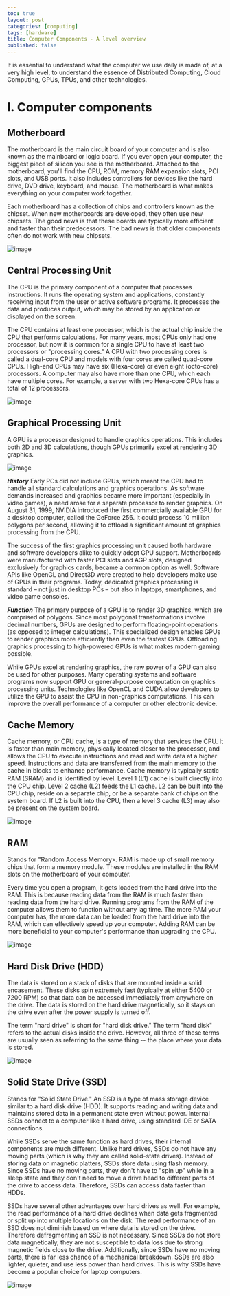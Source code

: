 ```yaml
---
toc: true
layout: post
categories: [computing]
tags: [hardware]
title: Computer Components - A level overview
published: false
--- 
```


It is essential to understand what the computer we use daily is made of, at a very high level, to understand the essence of Distributed Computing, Cloud Computing, GPUs, TPUs, and other technologies.

# I. Computer components

## Motherboard

The motherboard is the main circuit board of your computer and is also known as the mainboard or logic board. If you ever open your computer, the biggest piece of silicon you see is the motherboard. Attached to the motherboard, you'll find the CPU, ROM, memory RAM expansion slots, PCI slots, and USB ports. It also includes controllers for devices like the hard drive, DVD drive, keyboard, and mouse. The motherboard is what makes everything on your computer work together.

Each motherboard has a collection of chips and controllers known as the chipset. When new motherboards are developed, they often use new chipsets. The good news is that these boards are typically more efficient and faster than their predecessors. The bad news is that older components often do not work with new chipsets.

![image](https://maelfabien.github.io/assets/images/comp_1.jpg)

## Central Processing Unit

The CPU is the primary component of a computer that processes instructions. It runs the operating system and applications, constantly receiving input from the user or active software programs. It processes the data and produces output, which may be stored by an application or displayed on the screen.

The CPU contains at least one processor, which is the actual chip inside the CPU that performs calculations. For many years, most CPUs only had one processor, but now it is common for a single CPU to have at least two processors or "processing cores." A CPU with two processing cores is called a dual-core CPU and models with four cores are called quad-core CPUs. High-end CPUs may have six (Hexa-core) or even eight (octo-core) processors. A computer may also have more than one CPU, which each have multiple cores. For example, a server with two Hexa-core CPUs has a total of 12 processors.

![image](https://maelfabien.github.io/assets/images/comp_2.jpg)

## Graphical Processing Unit

A GPU is a processor designed to handle graphics operations. This includes both 2D and 3D calculations, though GPUs primarily excel at rendering 3D graphics.

![image](https://maelfabien.github.io/assets/images/comp_3.jpg)

***History***
Early PCs did not include GPUs, which meant the CPU had to handle all standard calculations and graphics operations. As software demands increased and graphics became more important (especially in video games), a need arose for a separate processor to render graphics. On August 31, 1999, NVIDIA introduced the first commercially available GPU for a desktop computer, called the GeForce 256. It could process 10 million polygons per second, allowing it to offload a significant amount of graphics processing from the CPU.

The success of the first graphics processing unit caused both hardware and software developers alike to quickly adopt GPU support. Motherboards were manufactured with faster PCI slots and AGP slots, designed exclusively for graphics cards, became a common option as well. Software APIs like OpenGL and Direct3D were created to help developers make use of GPUs in their programs. Today, dedicated graphics processing is standard – not just in desktop PCs – but also in laptops, smartphones, and video game consoles.

***Function***
The primary purpose of a GPU is to render 3D graphics, which are comprised of polygons. Since most polygonal transformations involve decimal numbers, GPUs are designed to perform floating-point operations (as opposed to integer calculations). This specialized design enables GPUs to render graphics more efficiently than even the fastest CPUs. Offloading graphics processing to high-powered GPUs is what makes modern gaming possible.

While GPUs excel at rendering graphics, the raw power of a GPU can also be used for other purposes. Many operating systems and software programs now support GPU or general-purpose computation on graphics processing units. Technologies like OpenCL and CUDA allow developers to utilize the GPU to assist the CPU in non-graphics computations. This can improve the overall performance of a computer or other electronic device.

## Cache Memory

Cache memory, or CPU cache, is a type of memory that services the CPU. It is faster than main memory, physically located closer to the processor, and allows the CPU to execute instructions and read and write data at a higher speed. Instructions and data are transferred from the main memory to the cache in blocks to enhance performance. Cache memory is typically static RAM (SRAM) and is identiﬁed by level. Level 1 (L1) cache is built directly into the CPU chip. Level 2 cache (L2) feeds the L1 cache. L2 can be built into the CPU chip, reside on a separate chip, or be a separate bank of chips on the system board. If L2 is built into the CPU, then a level 3 cache (L3) may also be present on the system board.

![image](https://maelfabien.github.io/assets/images/comp_4.jpg)

## RAM

Stands for "Random Access Memory». RAM is made up of small memory chips that form a memory module. These modules are installed in the RAM slots on the motherboard of your computer.

Every time you open a program, it gets loaded from the hard drive into the RAM. This is because reading data from the RAM is much faster than reading data from the hard drive. Running programs from the RAM of the computer allows them to function without any lag time. The more RAM your computer has, the more data can be loaded from the hard drive into the RAM, which can effectively speed up your computer. Adding RAM can be more beneficial to your computer's performance than upgrading the CPU.

![image](https://maelfabien.github.io/assets/images/comp_5.jpg)

## Hard Disk Drive (HDD)

The data is stored on a stack of disks that are mounted inside a solid encasement. These disks spin extremely fast (typically at either 5400 or 7200 RPM) so that data can be accessed immediately from anywhere on the drive. The data is stored on the hard drive magnetically, so it stays on the drive even after the power supply is turned off.

The term "hard drive" is short for "hard disk drive." The term "hard disk" refers to the actual disks inside the drive. However, all three of these terms are usually seen as referring to the same thing -- the place where your data is stored.

![image](https://maelfabien.github.io/assets/images/comp_6.jpg)

## Solid State Drive (SSD)

Stands for "Solid State Drive." An SSD is a type of mass storage device similar to a hard disk drive (HDD). It supports reading and writing data and maintains stored data in a permanent state even without power. Internal SSDs connect to a computer like a hard drive, using standard IDE or SATA connections.

While SSDs serve the same function as hard drives, their internal components are much different. Unlike hard drives, SSDs do not have any moving parts (which is why they are called solid-state drives). Instead of storing data on magnetic platters, SSDs store data using flash memory. Since SSDs have no moving parts, they don't have to "spin up" while in a sleep state and they don't need to move a drive head to different parts of the drive to access data. Therefore, SSDs can access data faster than HDDs.

SSDs have several other advantages over hard drives as well. For example, the read performance of a hard drive declines when data gets fragmented or split up into multiple locations on the disk. The read performance of an SSD does not diminish based on where data is stored on the drive. Therefore defragmenting an SSD is not necessary. Since SSDs do not store data magnetically, they are not susceptible to data loss due to strong magnetic fields close to the drive. Additionally, since SSDs have no moving parts, there is far less chance of a mechanical breakdown. SSDs are also lighter, quieter, and use less power than hard drives. This is why SSDs have become a popular choice for laptop computers.

![image](https://maelfabien.github.io/assets/images/comp_7.jpg)


